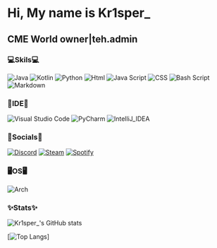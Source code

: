 Hi, My name is Kr1sper\_
==========================
CME World owner|teh.admin
-------------------------
### 💻Skils💻
![Java](https://img.shields.io/badge/java-%23ED8B00.svg?style=for-the-badge&logo=openjdk&logoColor=white)
![Kotlin](https://img.shields.io/badge/kotlin-%237F52FF.svg?style=for-the-badge&logo=kotlin&logoColor=white)
![Python](https://img.shields.io/badge/python-3670A0?style=for-the-badge&logo=python&logoColor=ffdd54)
![Html](https://img.shields.io/badge/HTML5-E34F26?style=for-the-badge&logo=html5&logoColor=white)
![Java Script](https://img.shields.io/badge/JavaScript-323330?style=for-the-badge&logo=javascript&logoColor=F7DF1E)
![CSS]( 	https://img.shields.io/badge/CSS3-1572B6?style=for-the-badge&logo=css3&logoColor=white)
![Bash Script](https://img.shields.io/badge/bash_script-%23121011.svg?style=for-the-badge&logo=gnu-bash&logoColor=white)
![Markdown](https://img.shields.io/badge/markdown-%23000000.svg?style=for-the-badge&logo=markdown&logoColor=white)
### 🔌IDE🔌
![Visual Studio Code](https://img.shields.io/badge/Visual%20Studio%20Code-0078d7.svg?style=for-the-badge&logo=visual-studio-code&logoColor=white)
![PyCharm]( 	https://img.shields.io/badge/PyCharm-000000.svg?&style=for-the-badge&logo=PyCharm&logoColor=white)
![IntelliJ_IDEA]( 	https://img.shields.io/badge/IntelliJ_IDEA-000000.svg?style=for-the-badge&logo=intellij-idea&logoColor=white)
### 💬Socials💬
[![Discord](https://img.shields.io/badge/Discord-%235865F2.svg?style=for-the-badge&logo=discord&logoColor=white)](https://dsc.gg/cme-world)
[![Steam](https://img.shields.io/badge/Steam-000000?style=for-the-badge&logo=steam&logoColor=white)](https://steamcommunity.com/id/KR1sper_/)
[![Spotify]( 	https://img.shields.io/badge/Spotify-1ED760?&style=for-the-badge&logo=spotify&logoColor=white)](https://open.spotify.com/user/31pfpbeki7xbvochj72swz75dki4)
### 🖥️OS🖥️
![Arch](https://img.shields.io/badge/Arch%20Linux-1793D1?logo=arch-linux&logoColor=fff&style=for-the-badge) 
### ✨Stats✨
![Kr1sper_'s GitHub stats](https://github-readme-stats.vercel.app/api?username=Kr1sper59&show_icons=true&theme=tokyonight)

[![Top Langs](https://github-readme-stats.vercel.app/api/top-langs/?username=Kr1sper59&layout=compact&theme=tokyonight)]
